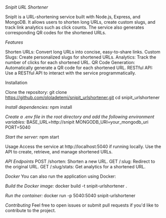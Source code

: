 *SnipIt URL Shortener*

SnipIt is a URL-shortening service built with Node.js, Express, and MongoDB. It allows users to shorten long URLs, create custom slugs, and track link analytics such as click counts. The service also generates corresponding QR codes for the shortened URLs.

*Features*

Shorten URLs: Convert long URLs into concise, easy-to-share links.
Custom Slugs: Create personalized slugs for shortened URLs.
Analytics: Track the number of clicks for each shortened URL.
QR Code Generation: Automatically generate a QR code for each shortened URL.
RESTful API: Use a RESTful API to interact with the service programmatically.

Installation

Clone the repository:
git clone https://github.com/ololadetemi/snipit_urlshortener.git
cd snipit_urlshortener

*Install dependencies:*
npm install

*Create a .env file in the root directory and add the following environment variables:*
BASE_URL=http://snipit
MONGODB_URI=your_mongodb_uri
PORT=5040

*Start the server:*
npm start

Usage
Access the service at http://localhost:5040 if running locally.
Use the API to create, retrieve, and manage shortened URLs.

*API Endpoints*
POST /shorten: Shorten a new URL.
GET /:slug: Redirect to the original URL.
GET /:slug/stats: Get analytics for a shortened URL.


*Docker*
You can also run the application using Docker:

*Build the Docker image:*
docker build -t snipit-urlshortener .

*Run the container:*
docker run -p 5040:5040 snipit-urlshortener

*Contributing*
Feel free to open issues or submit pull requests if you'd like to contribute to the project.


